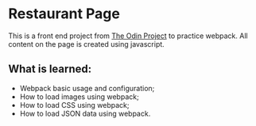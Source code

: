 # Restaurant Page
This is a front end project from [The Odin Project]("https://www.theodinproject.com") to practice webpack. All content on the page is created using javascript.

## What is learned:
<ul>
    <li>Webpack basic usage and configuration;</li>
    <li>How to load images using webpack;</li>
    <li>How to load CSS using webpack;</li>
    <li>How to load JSON data using webpack.</li>
</ul>